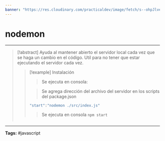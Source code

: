 ```yaml
---
banner: "https://res.cloudinary.com/practicaldev/image/fetch/s--ohpJlve1--/c_imagga_scale,f_auto,fl_progressive,h_420,q_auto,w_1000/https://res.cloudinary.com/drquzbncy/image/upload/v1586605549/javascript_banner_sxve2l.jpg"
---
```

# nodemon
<hr> 

> [!abstract]
> Ayuda al mantener abierto el servidor local cada vez que se haga un cambio en el código. Util para no tener que estar ejecutando el servidor cada vez. 
> 
> 
> > [!example] Instalación
> > >Se ejecuta en consola:
> > 
> > >Se agrega dirección del archivo del servidor en los scripts del package.json
> > ```js
> > "start":"nodemon ./src/index.js"
> > ```
> > >Se ejecuta en consola
> > ><code>npm start</code>
> > 
> 
> `````
> 

<hr>
<b>Tags:</b> #javascript 